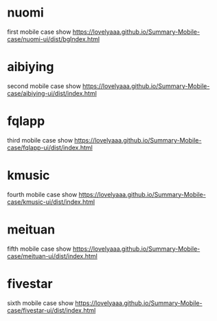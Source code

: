 # nuomi
first mobile case show
https://lovelyaaa.github.io/Summary-Mobile-case/nuomi-ui/dist/bgIndex.html
# aibiying
second mobile case show
https://lovelyaaa.github.io/Summary-Mobile-case/aibiying-ui/dist/index.html
# fqlapp
third mobile case show
https://lovelyaaa.github.io/Summary-Mobile-case/fqlapp-ui/dist/index.html
# kmusic
fourth mobile case show
https://lovelyaaa.github.io/Summary-Mobile-case/kmusic-ui/dist/index.html
# meituan
fifth mobile case show
https://lovelyaaa.github.io/Summary-Mobile-case/meituan-ui/dist/index.html
# fivestar
sixth mobile case show
https://lovelyaaa.github.io/Summary-Mobile-case/fivestar-ui/dist/index.html
